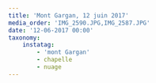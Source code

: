 ```yaml
---
title: 'Mont Gargan, 12 juin 2017'
media_order: 'IMG_2590.JPG,IMG_2587.JPG'
date: '12-06-2017 00:00'
taxonomy:
    instatag:
        - 'mont Gargan'
        - chapelle
        - nuage
---
```


